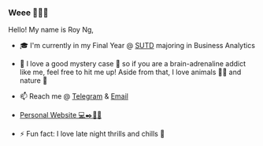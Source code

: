 ### Weee 👋😊🍰

Hello! My name is Roy Ng, 

- 🎓 I'm currently in my Final Year @ [SUTD](https://www.sutd.edu.sg/) majoring in Business Analytics

- 💬 I love a good mystery case 🔎 so if you are a brain-adrenaline addict like me, feel free to hit me up! 
  Aside from that, I love animals 🐢😺 and nature 🌱
  
- 📫 Reach me @ <a href="https://t.me/Banila97">Telegram</a> & <a href="mailto:royng34@gmail.com">Email</a>

- [Personal Website 💻✒️📄🌟](https://royngjd.me/)

- ⚡ Fun fact: I love late night thrills and chills 👻


